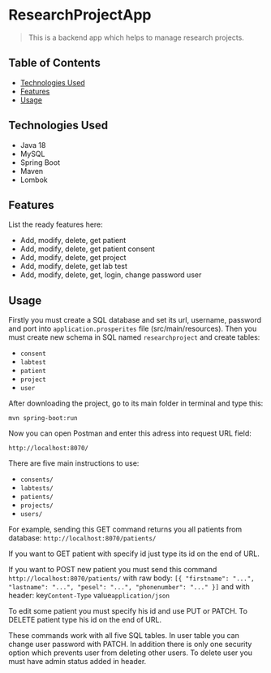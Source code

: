 # ResearchProjectApp
> This is a backend app which helps to manage research projects.

## Table of Contents
* [Technologies Used](#technologies-used)
* [Features](#features)
* [Usage](#usage)


## Technologies Used
- Java 18
- MySQL
- Spring Boot
- Maven
- Lombok


## Features
List the ready features here:
- Add, modify, delete, get patient
- Add, modify, delete, get patient consent
- Add, modify, delete, get project
- Add, modify, delete, get lab test
- Add, modify, delete, get, login, change password user


## Usage
Firstly you must create a SQL database and set its url, username, password and port into `application.prosperites` file (src/main/resources).
Then you must create new schema in SQL named `researchproject` and create tables:
- `consent`
- `labtest`
- `patient`
- `project`
- `user`

After downloading the project, go to its main folder in terminal and type this:

`mvn spring-boot:run`

Now you can open Postman and enter this adress into request URL field:

`http://localhost:8070/`

There are five main instructions to use:

- `consents/`
- `labtests/`
- `patients/`
- `projects/`
- `users/`

For example, sending this GET command returns you all patients from database:
`http://localhost:8070/patients/`

If you want to GET patient with specify id just type its id on the end of URL.

If you want to POST new patient you must send this command
`http://localhost:8070/patients/`
with raw body:
`[{
"firstname": "...",
"lastname": "...",
"pesel": "...",
"phonenumber": "..."
}]`
and with header:
key`Content-Type`
value`application/json`

To edit some patient you must specify his id and use PUT or PATCH.
To DELETE patient type his id on the end of URL.

These commands work with all five SQL tables.
In user table you can change user password with PATCH.
In addition there is only one security option which prevents user from deleting other users.
To delete user you must have admin status added in header.


